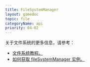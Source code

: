 ```yaml
---
title: FileSystemManager
layout: gamedoc
topic: file
categoryName: api
priority: 04-02
---
```


关于文件系统的更多信息，请参考：
+ [文件系统教程。](/game/tutorials/file_system/index/)
+ [如何获取 fileSystemManager 实例。](/game/api/file/getFileSystemManager/)

<!-- md game/api/file/_fileSystemManager/access.md -->
<!-- md game/api/file/_fileSystemManager/accessSync.md -->
<!-- md game/api/file/_fileSystemManager/appendFile.md -->
<!-- md game/api/file/_fileSystemManager/appendFileSync.md -->
<!-- md game/api/file/_fileSystemManager/copyFile.md -->
<!-- md game/api/file/_fileSystemManager/copyFileSync.md -->
<!-- md game/api/file/_fileSystemManager/getFileInfo.md -->
<!-- md game/api/file/_fileSystemManager/readdir.md -->
<!-- md game/api/file/_fileSystemManager/readdirSync.md -->
<!-- md game/api/file/_fileSystemManager/readFile.md -->
<!-- md game/api/file/_fileSystemManager/readFileSync.md -->
<!-- md game/api/file/_fileSystemManager/rename.md -->
<!-- md game/api/file/_fileSystemManager/renameSync.md -->
<!-- md game/api/file/_fileSystemManager/saveFile.md -->
<!-- md game/api/file/_fileSystemManager/saveFileSync.md -->
<!-- md game/api/file/_fileSystemManager/stat.md -->
<!-- md game/api/file/_fileSystemManager/statSync.md -->
<!-- md game/api/file/_fileSystemManager/mkdir.md -->
<!-- md game/api/file/_fileSystemManager/mkdirSync.md -->
<!-- md game/api/file/_fileSystemManager/rmdir.md -->
<!-- md game/api/file/_fileSystemManager/rmdirSync.md -->
<!-- md game/api/file/_fileSystemManager/unlink.md -->
<!-- md game/api/file/_fileSystemManager/unlinkSync.md -->
<!-- md game/api/file/_fileSystemManager/unzip.md -->
<!-- md game/api/file/_fileSystemManager/writeFile.md -->
<!-- md game/api/file/_fileSystemManager/writeFileSync.md -->


